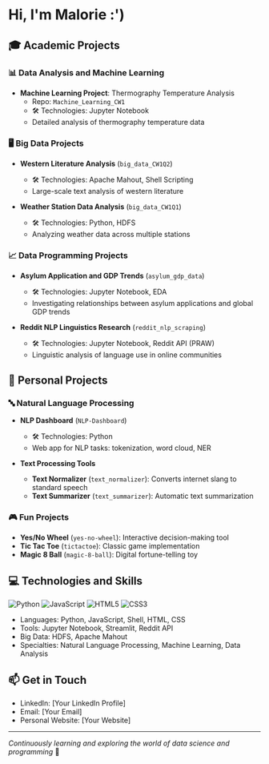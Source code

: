 # Hi, I'm Malorie :')

## 🎓 Academic Projects

### 📊 Data Analysis and Machine Learning
- **Machine Learning Project**: Thermography Temperature Analysis
  - Repo: `Machine_Learning_CW1`
  - 🛠 Technologies: Jupyter Notebook
  - Detailed analysis of thermography temperature data

### 🖥 Big Data Projects
- **Western Literature Analysis** (`big_data_CW1Q2`)
  - 🛠 Technologies: Apache Mahout, Shell Scripting
  - Large-scale text analysis of western literature

- **Weather Station Data Analysis** (`big_data_CW1Q1`)
  - 🛠 Technologies: Python, HDFS
  - Analyzing weather data across multiple stations

### 📈 Data Programming Projects
- **Asylum Application and GDP Trends** (`asylum_gdp_data`)
  - 🛠 Technologies: Jupyter Notebook, EDA
  - Investigating relationships between asylum applications and global GDP trends

- **Reddit NLP Linguistics Research** (`reddit_nlp_scraping`)
  - 🛠 Technologies: Jupyter Notebook, Reddit API (PRAW)
  - Linguistic analysis of language use in online communities

## 🚀 Personal Projects

### 🔤 Natural Language Processing
- **NLP Dashboard** (`NLP-Dashboard`)
  - 🛠 Technologies: Python
  - Web app for NLP tasks: tokenization, word cloud, NER

- **Text Processing Tools**
  - **Text Normalizer** (`text_normalizer`): Converts internet slang to standard speech
  - **Text Summarizer** (`text_summarizer`): Automatic text summarization

### 🎮 Fun Projects
- **Yes/No Wheel** (`yes-no-wheel`): Interactive decision-making tool
- **Tic Tac Toe** (`tictactoe`): Classic game implementation
- **Magic 8 Ball** (`magic-8-ball`): Digital fortune-telling toy

## 💻 Technologies and Skills
![Python](https://img.shields.io/badge/-Python-black?style=flat-square&logo=python)
![JavaScript](https://img.shields.io/badge/-JavaScript-black?style=flat-square&logo=javascript)
![HTML5](https://img.shields.io/badge/-HTML5-black?style=flat-square&logo=html5)
![CSS3](https://img.shields.io/badge/-CSS3-black?style=flat-square&logo=css3)

- Languages: Python, JavaScript, Shell, HTML, CSS
- Tools: Jupyter Notebook, Streamlit, Reddit API
- Big Data: HDFS, Apache Mahout
- Specialties: Natural Language Processing, Machine Learning, Data Analysis

## 📫 Get in Touch
- LinkedIn: [Your LinkedIn Profile]
- Email: [Your Email]
- Personal Website: [Your Website]

---

*Continuously learning and exploring the world of data science and programming* 🌱
